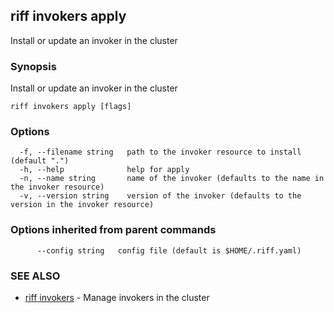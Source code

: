 ## riff invokers apply

Install or update an invoker in the cluster

### Synopsis

Install or update an invoker in the cluster

```
riff invokers apply [flags]
```

### Options

```
  -f, --filename string   path to the invoker resource to install (default ".")
  -h, --help              help for apply
  -n, --name string       name of the invoker (defaults to the name in the invoker resource)
  -v, --version string    version of the invoker (defaults to the version in the invoker resource)
```

### Options inherited from parent commands

```
      --config string   config file (default is $HOME/.riff.yaml)
```

### SEE ALSO

* [riff invokers](riff_invokers.md)	 - Manage invokers in the cluster

